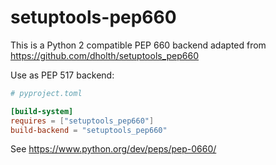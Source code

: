 # setuptools-pep660


This is a Python 2 compatible PEP 660 backend adapted from https://github.com/dholth/setuptools_pep660

Use as PEP 517 backend:

```toml
# pyproject.toml

[build-system]
requires = ["setuptools_pep660"]
build-backend = "setuptools_pep660"
```

See https://www.python.org/dev/peps/pep-0660/
